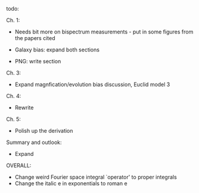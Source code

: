 todo:

Ch. 1:

- Needs bit more on bispectrum measurements - put in some figures from the papers cited

- Galaxy bias: expand both sections

- PNG: write section

Ch. 3:

- Expand magnfication/evolution bias discussion, Euclid model 3

Ch. 4:

- Rewrite

Ch. 5:

- Polish up the derivation

Summary and outlook:

- Expand

OVERALL:

- Change weird Fourier space integral `operator' to proper integrals
- Change the italic e in exponentials to roman e
